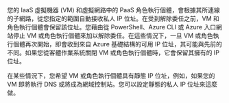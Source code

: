 您的 IaaS 虛擬機器 (VM) 和虛擬網路中的 PaaS 角色執行個體，會根據其所連線的子網路，從您指定的範圍自動接收私人 IP 位址。在受到解除委任之前，VM 和角色執行個體會保留該位址。您藉由從 PowerShell、Azure CLI 或 Azure 入口網站停止 VM 或角色執行個體來加以解除委任。在這些情況下，一旦 VM 或角色執行個體再次開始，即會收到來自 Azure 基礎結構的可用 IP 位址，其可能與先前的不同。如果您從客體作業系統關閉 VM 或角色執行個體時，它會保留其擁有的 IP 位址。

在某些情況下，您希望 VM 或角色執行個體具有靜態 IP 位址，例如，如果您的 VM 即將執行 DNS 或將成為網域控制站。您可以設定靜態的私人 IP 位址來這麼做。

<!---HONumber=Oct15_HO3-->